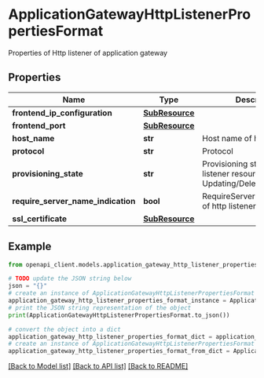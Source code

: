 # ApplicationGatewayHttpListenerPropertiesFormat

Properties of Http listener of application gateway

## Properties

Name | Type | Description | Notes
------------ | ------------- | ------------- | -------------
**frontend_ip_configuration** | [**SubResource**](SubResource.md) |  | [optional] 
**frontend_port** | [**SubResource**](SubResource.md) |  | [optional] 
**host_name** | **str** | Host name of http listener  | [optional] 
**protocol** | **str** | Protocol | [optional] 
**provisioning_state** | **str** | Provisioning state of the http listener resource Updating/Deleting/Failed | [optional] 
**require_server_name_indication** | **bool** | RequireServerNameIndication of http listener  | [optional] 
**ssl_certificate** | [**SubResource**](SubResource.md) |  | [optional] 

## Example

```python
from openapi_client.models.application_gateway_http_listener_properties_format import ApplicationGatewayHttpListenerPropertiesFormat

# TODO update the JSON string below
json = "{}"
# create an instance of ApplicationGatewayHttpListenerPropertiesFormat from a JSON string
application_gateway_http_listener_properties_format_instance = ApplicationGatewayHttpListenerPropertiesFormat.from_json(json)
# print the JSON string representation of the object
print(ApplicationGatewayHttpListenerPropertiesFormat.to_json())

# convert the object into a dict
application_gateway_http_listener_properties_format_dict = application_gateway_http_listener_properties_format_instance.to_dict()
# create an instance of ApplicationGatewayHttpListenerPropertiesFormat from a dict
application_gateway_http_listener_properties_format_from_dict = ApplicationGatewayHttpListenerPropertiesFormat.from_dict(application_gateway_http_listener_properties_format_dict)
```
[[Back to Model list]](../README.md#documentation-for-models) [[Back to API list]](../README.md#documentation-for-api-endpoints) [[Back to README]](../README.md)


